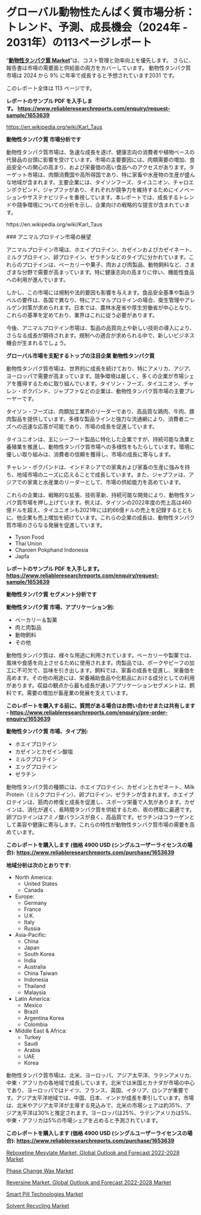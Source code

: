 <p><h1>グローバル動物性たんぱく質市場分析：トレンド、予測、成長機会（2024年 - 2031年）の113ページレポート</h1></p><p>&ldquo;<strong><a href="https://www.reliableresearchreports.com/animal-protein-r1653639">動物性タンパク質 Market</a></strong>&rdquo;は、コスト管理と効率向上を優先します。 さらに、報告書は市場の需要面と供給面の両方をカバーしています。 動物性タンパク質 市場は 2024 から 9% に年率で成長すると予想されています2031 です。</p>
<p>このレポート全体は 113 ページです。</p>
<p><strong>レポートのサンプル PDF を入手します。&nbsp;<a href="https://www.reliableresearchreports.com/enquiry/request-sample/1653639">https://www.reliableresearchreports.com/enquiry/request-sample/1653639</a></strong></p>
<p><a href="https://en.wikipedia.org/wiki/Karl_Taus">https://en.wikipedia.org/wiki/Karl_Taus</a></p>
<p><strong>動物性タンパク質 市場分析です</strong></p>
<p><p>動物性タンパク質市場は、急速な成長を遂げ、健康志向の消費者や植物ベースの代替品の台頭に影響を受けています。市場の主要要因には、肉類需要の増加、食品安全への関心の高まり、および栄養価の高い食品へのアクセスがあります。ターゲット市場は、肉類消費国や高所得国であり、特に家畜や水産物の生産が盛んな地域が含まれます。主要企業には、タイソンフーズ、タイユニオン、チャロエンポクピンド、ジャプファがあり、それぞれが競争力を維持するためにイノベーションやサステナビリティを重視しています。本レポートでは、成長するトレンドや競争環境についての分析を示し、企業向けの戦略的な提言が含まれています。</p></p>
<p>https://en.wikipedia.org/wiki/Karl_Taus</p>
<p><p>### アニマルプロテイン市場の展望</p><p>アニマルプロテイン市場は、ホエイプロテイン、カゼインおよびカゼイネート、ミルクプロテイン、卵プロテイン、ゼラチンなどのタイプに分かれています。これらのプロテインは、ベーカリーや菓子、肉および肉製品、動物飼料など、さまざまな分野で需要が高まっています。特に健康志向の高まりに伴い、機能性食品への利用が進んでいます。</p><p>しかし、この市場には規制や法的要因も影響を与えます。食品安全基準や製品ラベルの要件は、各国で異なり、特にアニマルプロテインの場合、衛生管理やアレルゲン対策が求められます。日本では、農林水産省や厚生労働省が中心となり、これらの基準を定めており、業界はこれに従う必要があります。</p><p>今後、アニマルプロテイン市場は、製品の品質向上や新しい技術の導入により、さらなる成長が期待されます。規制への適合が求められる中で、新しいビジネス機会が生まれるでしょう。</p></p>
<p><strong>グローバル市場を支配するトップの注目企業 動物性タンパク質</strong></p>
<p><p>動物性タンパク質市場は、世界的に成長を続けており、特にアメリカ、アジア、ヨーロッパで需要が高まっています。競争環境は厳しく、多くの企業が市場シェアを獲得するために取り組んでいます。タイソン・フーズ、タイユニオン、チャレン・ポクパンド、ジャプファなどの企業は、動物性タンパク質市場の主要プレーヤーです。</p><p>タイソン・フーズは、肉類加工業界のリーダーであり、高品質な鶏肉、牛肉、豚肉製品を提供しています。多様な製品ラインと強力な流通網により、消費者ニーズへの迅速な応答が可能であり、市場の成長を促進しています。</p><p>タイユニオンは、主にシーフード製品に特化した企業ですが、持続可能な漁業と養殖業を推進し、動物性タンパク質市場への多様性をもたらしています。環境に優しい取り組みは、消費者の信頼を獲得し、市場の成長に寄与します。</p><p>チャレン・ポクパンドは、インドネシアでの家禽および家畜の生産に強みを持ち、地域市場のニーズに応えることで成長しています。また、ジャプファは、アジアでの家禽と水産業のリーダーとして、市場の供給能力を高めています。</p><p>これらの企業は、戦略的な拡張、技術革新、持続可能な開発により、動物性タンパク質市場を押し上げています。例えば、タイソンの2022年度の売上高は460億ドルを超え、タイユニオンも2021年には約66億ドルの売上を記録するとともに、他企業も売上増加を続けています。これらの企業の成長は、動物性タンパク質市場のさらなる発展を促進しています。</p></p>
<p><ul><li>Tyson Food</li><li>Thai Union</li><li>Charoen Pokphand Indonesia</li><li>Japfa</li></ul></p>
<p><strong>レポートのサンプル PDF を入手します。 <a href="https://www.reliableresearchreports.com/enquiry/request-sample/1653639">https://www.reliableresearchreports.com/enquiry/request-sample/1653639</a></strong></p>
<p><strong>動物性タンパク質 セグメント分析です</strong></p>
<p><strong>動物性タンパク質 市場、アプリケーション別:</strong></p>
<p><ul><li>ベーカリー＆製菓</li><li>肉と肉製品</li><li>動物飼料</li><li>その他</li></ul></p>
<p><p>動物性タンパク質は、様々な用途に利用されています。ベーカリーや製菓では、風味や食感を向上させるために使用されます。肉製品では、ポークやビーフの加工に不可欠で、旨味を引き出します。飼料では、家畜の成長を促進し、栄養価を高めます。その他の用途には、栄養補助食品や化粧品における成分としての利用があります。収益の観点から最も成長が速いアプリケーションセグメントは、飼料です。需要の増加が畜産業の発展を支えています。</p></p>
<p><strong>このレポートを購入する前に、質問がある場合はお問い合わせまたは共有します - <a href="https://www.reliableresearchreports.com/enquiry/pre-order-enquiry/1653639">https://www.reliableresearchreports.com/enquiry/pre-order-enquiry/1653639</a></strong></p>
<p><strong>動物性タンパク質 市場、タイプ別:</strong></p>
<p><ul><li>ホエイプロテイン</li><li>カゼインとカゼイン酸塩</li><li>ミルクプロテイン</li><li>エッグプロテイン</li><li>ゼラチン</li></ul></p>
<p><p>動物性タンパク質の種類には、ホエイプロテイン、カゼインとカゼネート、Milk Protein（ミルクプロテイン）、卵プロテイン、ゼラチンが含まれます。ホエイプロテインは、筋肉の修復と成長を促進し、スポーツ栄養で人気があります。カゼインは、消化が遅く、長時間タンパク質を供給するため、夜の摂取に最適です。卵プロテインはアミノ酸バランスが良く、高品質です。ゼラチンはコラーゲンとして美容や健康に寄与します。これらの特性が動物性タンパク質市場の需要を高めています。</p></p>
<p><strong>このレポートを購入します (価格 4900 USD (シングルユーザーライセンスの場合): <a href="https://www.reliableresearchreports.com/purchase/1653639">https://www.reliableresearchreports.com/purchase/1653639</a></strong></p>
<p><strong>地域分析は次のとおりです:</strong></p>
<p><ul>
    <li>
        North America:
        <ul>
            <li>United States</li>
            <li>Canada</li>
        </ul>
    </li>
    <li>
        Europe:
        <ul>
            <li>Germany</li>
            <li>France</li>
            <li>U.K.</li>
            <li>Italy</li>
            <li>Russia</li>
        </ul>
    </li>
    <li>
        Asia-Pacific:
        <ul>
            <li>China</li>
            <li>Japan</li>
            <li>South Korea</li>
            <li>India</li>
            <li>Australia</li>
            <li>China Taiwan</li>
            <li>Indonesia</li>
            <li>Thailand</li>
            <li>Malaysia</li>
        </ul>
    </li>
    <li>
        Latin America:
        <ul>
            <li>Mexico</li>
            <li>Brazil</li>
            <li>Argentina Korea</li>
            <li>Colombia</li>
        </ul>
    </li>
    <li>
        Middle East & Africa:
        <ul>
            <li>Turkey</li>
            <li>Saudi</li>
            <li>Arabia</li>
            <li>UAE</li>
            <li>Korea</li>
        </ul>
    </li>
    </ul></p>
<p><p>動物性タンパク質市場は、北米、ヨーロッパ、アジア太平洋、ラテンアメリカ、中東・アフリカの各地域で成長しています。北米では米国とカナダが市場の中心であり、ヨーロッパではドイツ、フランス、英国、イタリア、ロシアが重要です。アジア太平洋地域では、中国、日本、インドが成長を牽引しています。市場は、北米やアジア太平洋が主導する見込みで、北米の市場シェアは約35%、アジア太平洋は30%と推定されます。ヨーロッパは25%、ラテンアメリカは5%、中東・アフリカは5%の市場シェアを占めると予測されています。</p></p>
<p><strong>このレポートを購入します (価格 4900 USD (シングルユーザーライセンスの場合): <a href="https://www.reliableresearchreports.com/purchase/1653639">https://www.reliableresearchreports.com/purchase/1653639</a></strong></p>
<p><p><a href="https://github.com/NasrinKhan99/Market-Research-Report-List-1/blob/main/reboxetine-mesylate-market-global-outlook-and-forecast-2022-2028-market.md">Reboxetine Mesylate Market, Global Outlook and Forecast 2022-2028 Market</a></p><p><a href="https://www.linkedin.com/pulse/global-market-pulse-trends-growth-analysis-phase-change-wpfxc?trackingId=n%2FUDm8ZqT56BSS%2BDcp1C5A%3D%3D">Phase Change Wax Market</a></p><p><a href="https://github.com/RoseBoyd475/Market-Research-Report-List-1/blob/main/reversine-market-global-outlook-and-forecast-2022-2028-market.md">Reversine Market, Global Outlook and Forecast 2022-2028 Market</a></p><p><a href="https://medium.com/@kirstencharrison82024/the-market-study-covers-the-smart-pill-technologies-market-across-various-segments-ee924eb99910">Smart Pill Technologies Market</a></p><p><a href="https://issuu.com/reportprime-2/docs/solvent-recycling-market-size-2030._33dcea76a13853">Solvent Recycling Market</a></p></p>
